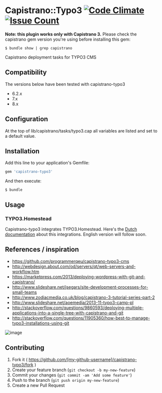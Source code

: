# Capistrano::Typo3 [![Code Climate](https://codeclimate.com/github/t3labcom/capistrano-typo3/badges/gpa.svg)](https://codeclimate.com/github/t3labcom/capistrano-typo3) [![Issue Count](https://codeclimate.com/github/t3labcom/capistrano-typo3/badges/issue_count.svg)](https://codeclimate.com/github/t3labcom/capistrano-typo3)

**Note: this plugin works only with Capistrano 3.** Please check the
capistrano gem version you're using before installing this gem:

`$ bundle show | grep capistrano`

Capistrano deployment tasks for TYPO3 CMS

## Compatibility

The versions below have been tested with capistrano-typo3

* 6.2.x
* 7.x
* 8.x

##  Configuration

At the top of lib/capistrano/tasks/typo3.cap all variables are listed
and set to a default value.

## Installation

Add this line to your application's Gemfile:

```ruby
gem 'capistrano-typo3'
```

And then execute:

    $ bundle

## Usage

### TYPO3.Homestead

Capistrano-typo3 integrates TYPO3.Homestead. Here's the [Dutch documentation](docs/homestead_nl.md)
about this integrations. English version will follow soon.

## References / inspiration
* https://github.com/programmerqeu/capistrano-typo3-cms
* http://webdesign.about.com/od/servers/qt/web-servers-and-workflow.htm
* https://marketpress.com/2013/deploying-wordpress-with-git-and-capistrano/
* http://www.slideshare.net/jsegars/site-development-processes-for-small-teams
* http://www.zodiacmedia.co.uk/blog/capistrano-3-tutorial-series-part-2
* http://www.slideshare.net/aoemedia/2013-11-typo3-camp-pl
* http://stackoverflow.com/questions/9860593/deploying-multiple-applications-into-a-single-tree-with-capistrano-and-git
* http://stackoverflow.com/questions/11905360/how-best-to-manage-typo3-installations-using-git

![image](http://picdrop.t3lab.com/1ut2sCxI6E.png)

## Contributing

1. Fork it ( https://github.com/[my-github-username]/capistrano-typo3/fork )
2. Create your feature branch (`git checkout -b my-new-feature`)
3. Commit your changes (`git commit -am 'Add some feature'`)
4. Push to the branch (`git push origin my-new-feature`)
5. Create a new Pull Request

